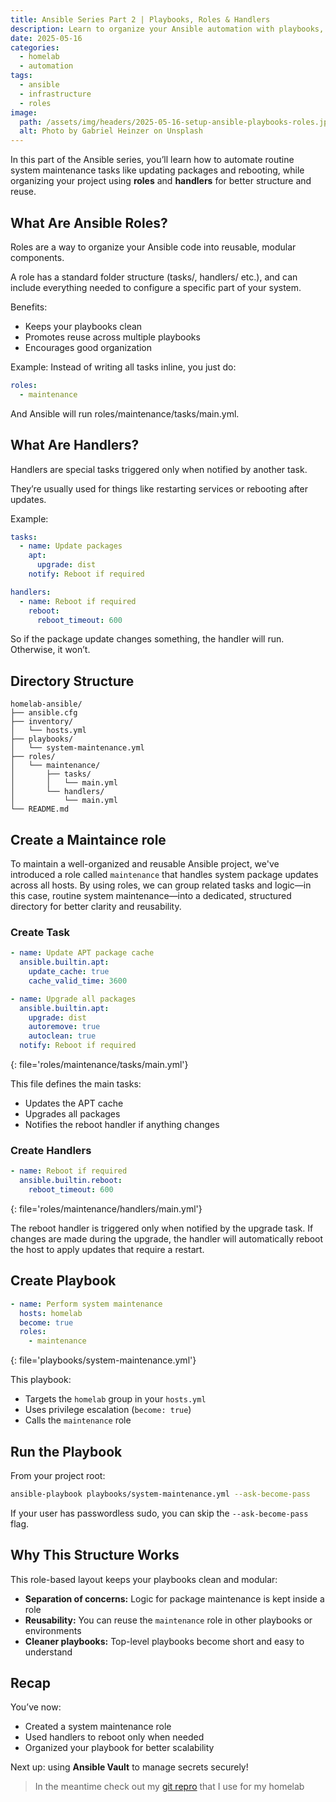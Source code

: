 ```yaml
---
title: Ansible Series Part 2 | Playbooks, Roles & Handlers
description: Learn to organize your Ansible automation with playbooks, roles, and handlers for cleaner, scalable infrastructure.
date: 2025-05-16
categories:
  - homelab
  - automation
tags:
  - ansible
  - infrastructure
  - roles
image:
  path: /assets/img/headers/2025-05-16-setup-ansible-playbooks-roles.jpg
  alt: Photo by Gabriel Heinzer on Unsplash
---
```


In this part of the Ansible series, you’ll learn how to automate routine system maintenance tasks like updating packages and rebooting, while organizing your project using **roles** and **handlers** for better structure and reuse.

## What Are Ansible Roles?

Roles are a way to organize your Ansible code into reusable, modular components.

A role has a standard folder structure (tasks/, handlers/ etc.), and can include everything needed to configure a specific part of your system.

Benefits:
- Keeps your playbooks clean
- Promotes reuse across multiple playbooks
- Encourages good organization

Example:
Instead of writing all tasks inline, you just do:

```yaml
roles:
  - maintenance
```

And Ansible will run roles/maintenance/tasks/main.yml.

## What Are Handlers?

Handlers are special tasks triggered only when notified by another task.

They’re usually used for things like restarting services or rebooting after updates.

Example:
```yaml
tasks:
  - name: Update packages
    apt:
      upgrade: dist
    notify: Reboot if required

handlers:
  - name: Reboot if required
    reboot:
      reboot_timeout: 600
```

So if the package update changes something, the handler will run. Otherwise, it won’t.

## Directory Structure

```
homelab-ansible/
├── ansible.cfg
├── inventory/
│   └── hosts.yml
├── playbooks/
│   └── system-maintenance.yml
├── roles/
│   └── maintenance/
│       ├── tasks/
│       │   └── main.yml
│       └── handlers/
│           └── main.yml
└── README.md
```

## Create a Maintaince role

To maintain a well-organized and reusable Ansible project, we've introduced a role called `maintenance` that handles system package updates across all hosts. By using roles, we can group related tasks and logic—in this case, routine system maintenance—into a dedicated, structured directory for better clarity and reusability.

### Create Task

```yaml
- name: Update APT package cache
  ansible.builtin.apt:
    update_cache: true
    cache_valid_time: 3600

- name: Upgrade all packages
  ansible.builtin.apt:
    upgrade: dist
    autoremove: true
    autoclean: true
  notify: Reboot if required
```
{: file='roles/maintenance/tasks/main.yml'}


This file defines the main tasks:
- Updates the APT cache
- Upgrades all packages
- Notifies the reboot handler if anything changes

### Create Handlers

```yaml
- name: Reboot if required
  ansible.builtin.reboot:
    reboot_timeout: 600
```
{: file='roles/maintenance/handlers/main.yml'}

The reboot handler is triggered only when notified by the upgrade task. If changes are made during the upgrade, the handler will automatically reboot the host to apply updates that require a restart.

## Create Playbook

```yaml
- name: Perform system maintenance
  hosts: homelab
  become: true
  roles:
    - maintenance
```
{: file='playbooks/system-maintenance.yml'}


This playbook:
- Targets the `homelab` group in your `hosts.yml`
- Uses privilege escalation (`become: true`)
- Calls the `maintenance` role


## Run the Playbook

From your project root:

```bash
ansible-playbook playbooks/system-maintenance.yml --ask-become-pass
```

If your user has passwordless sudo, you can skip the `--ask-become-pass` flag.

## Why This Structure Works

This role-based layout keeps your playbooks clean and modular:

- **Separation of concerns:** Logic for package maintenance is kept inside a role
- **Reusability:** You can reuse the `maintenance` role in other playbooks or environments
- **Cleaner playbooks:** Top-level playbooks become short and easy to understand

## Recap

You’ve now:

- Created a system maintenance role
- Used handlers to reboot only when needed
- Organized your playbook for better scalability

Next up: using **Ansible Vault** to manage secrets securely!

> In the meantime check out my [git repro](https://github.com/svenvg93/ansible-homelab) that I use for my homelab
